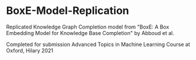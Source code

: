 # BoxE-Model-Replication
Replicated Knowledge Graph Completion model from "BoxE: A Box Embedding Model for Knowledge Base Completion" by Abboud et al.

Completed for submission Advanced Topics in Machine Learning Course at Oxford, Hilary 2021
